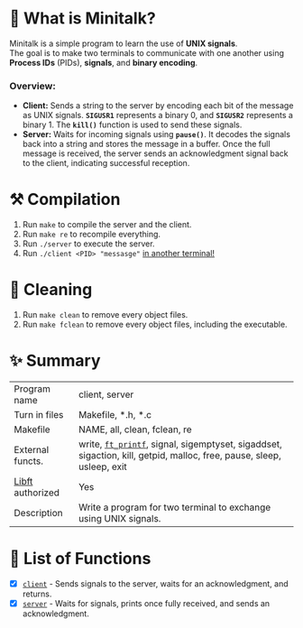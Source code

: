 # 🦊 What is Minitalk?

Minitalk is a simple program to learn the use of **UNIX signals**. \
The goal is to make two terminals to communicate with one another using **Process IDs** (PIDs), **signals**, and **binary encoding**.

### Overview:
- **Client:** Sends a string to the server by encoding each bit of the message as UNIX signals. **`SIGUSR1`** represents a binary 0, and **`SIGUSR2`** represents a binary 1. The **`kill()`** function is used to send these signals.
- **Server:** Waits for incoming signals using **`pause()`**. It decodes the signals back into a string and stores the message in a buffer. Once the full message is received, the server sends an acknowledgment signal back to the client, indicating successful reception.

# ⚒️ Compilation

1. Run `make` to compile the server and the client.
2. Run `make re` to recompile everything.
3. Run `./server` to execute the server.
4. Run `./client <PID> "messasge"` <ins>in another terminal!</ins>

# 🧼 Cleaning

1. Run `make clean` to remove every object files.
2. Run `make fclean` to remove every object files, including the executable.

# ✨ Summary

|     |     |
| --- | --- |
| Program name | client, server |
| Turn in files | Makefile, *.h, *.c |
| Makefile | NAME, all, clean, fclean, re |
| External functs. | write, [`ft_printf`](https://github.com/flmarsou/ft_printf), signal, sigemptyset, sigaddset, sigaction, kill, getpid, malloc, free, pause, sleep, usleep, exit |
| [Libft](https://github.com/flmarsou/libft) authorized | Yes |
| Description | Write a program for two terminal to exchange using UNIX signals. |

# 📑 List of Functions

- [x] [`client`](https://github.com/flmarsou/minitalk/blob/main/src/client.c) - Sends signals to the server, waits for an acknowledgment, and returns.
- [x] [`server`](https://github.com/flmarsou/minitalk/blob/main/src/server.c) - Waits for signals, prints once fully received, and sends an acknowledgment.
